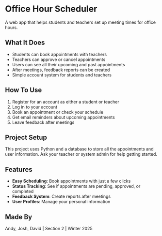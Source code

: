 # Office Hour Scheduler

A web app that helps students and teachers set up meeting times for office hours.

## What It Does

- Students can book appointments with teachers
- Teachers can approve or cancel appointments
- Users can see all their upcoming and past appointments
- After meetings, feedback reports can be created
- Simple account system for students and teachers

## How To Use

1. Register for an account as either a student or teacher
2. Log in to your account
3. Book an appointment or check your schedule
4. Get email reminders about upcoming appointments
5. Leave feedback after meetings

## Project Setup

This project uses Python and a database to store all the appointments and user information. Ask your teacher or system admin for help getting started.

## Features

- **Easy Scheduling**: Book appointments with just a few clicks
- **Status Tracking**: See if appointments are pending, approved, or completed
- **Feedback System**: Create reports after meetings
- **User Profiles**: Manage your personal information

## Made By

Andy, Josh, David | Section 2 | Winter 2025